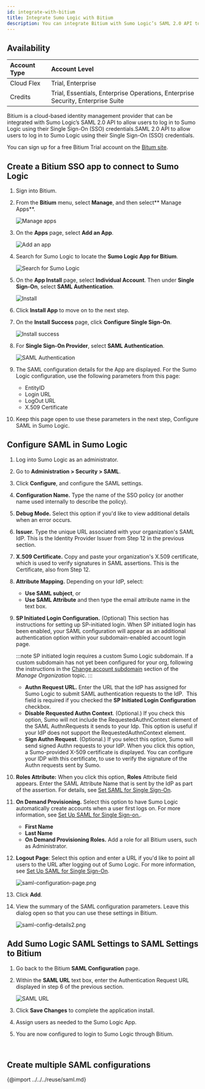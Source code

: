 ```yaml
---
id: integrate-with-bitium
title: Integrate Sumo Logic with Bitium
description: You can integrate Bitium with Sumo Logic’s SAML 2.0 API to allow users to log in to Sumo Logic using their Single Sign-On (SSO) credentials.
---
```


## Availability

| Account Type | Account Level |
|:--------------|:---------------------------------------------------------------------------------|
| Cloud Flex   | Trial, Enterprise                                                               |
| Credits      | Trial, Essentials, Enterprise Operations, Enterprise Security, Enterprise Suite |

Bitium is a cloud-based identity management provider that can be integrated with Sumo Logic’s SAML 2.0 API to allow users to log in to Sumo Logic using their Single Sign-On (SSO) credentials.SAML 2.0 API to allow users to log in to Sumo Logic using their Single Sign-On (SSO) credentials.

You can sign up for a free Bitium Trial account on the [Bitum site](https://www.bitium.com). 

## Create a Bitium SSO app to connect to Sumo Logic

1. Sign into Bitium.
1. From the **Bitium** menu, select **Manage**, and then select** Manage Apps**.

    ![Manage apps](/img/security/bitium_manage_apps.png)

1. On the **Apps** page, select **Add an App**.

    ![Add an app](/img/security/bitium_add_app.png)

1. Search for Sumo Logic to locate the **Sumo Logic App for Bitium**.

    ![Search for Sumo Logic](/img/security/bitium_search.png)

1. On the **App Install** page, select **Individual Account**. Then under **Single Sign-On**, select **SAML Authentication**.

    ![Install](/img/security/bitium_install_app.png)

1. Click **Install App** to move on to the next step.
1. On the **Install Success** page, click **Configure Single Sign-On**.

    ![Install success](/img/security/bitium_configure_sso.png)

1. For **Single Sign-On Provider**, select **SAML Authentication**.

    ![SAML Authentication](/img/security/bitium_provider.png)

1. The SAML configuration details for the App are displayed. For the Sumo Logic configuration, use the following parameters from this page:

   * EntityID
   * Login URL
   * LogOut URL
   * X.509 Certificate 

1. Keep this page open to use these parameters in the next step, Configure SAML in Sumo Logic.

## Configure SAML in Sumo Logic

1. Log into Sumo Logic as an administrator.
1. Go to **Administration > Security > SAML**.
1. Click **Configure**, and configure the SAML settings.
1. **Configuration Name.** Type the name of the SSO policy (or another name used internally to describe the policy).
1. **Debug Mode.** Select this option if you'd like to view additional details when an error occurs.
1. **Issuer.** Type the unique URL associated with your organization's SAML IdP. This is the Identity Provider Issuer from Step 12 in the previous section.
1. **X.509 Certificate.** Copy and paste your organization's X.509 certificate, which is used to verify signatures in SAML assertions. This is the Certificate, also from Step 12.
1. **Attribute Mapping.** Depending on your IdP, select:

    * **Use SAML subject**, or
    * **Use SAML Attribute** and then type the email attribute name in the text box.

1. **SP Initiated Login Configuration.** (Optional) This section has instructions for setting up SP-initiated login. When SP initiated login has been enabled, your SAML configuration will appear as an additional authentication option within your subdomain-enabled account login page.

    :::note
    SP initiated login requires a custom Sumo Logic subdomain. If a custom subdomain has not yet been configured for your org, following the instructions in the [Change account subdomain](/docs/manage/manage-subscription/manage-org-settings.md) section of the *Manage Organization* topic.
    :::

    * **Authn Request URL.** Enter the URL that the IdP has assigned for Sumo Logic to submit SAML authentication requests to the IdP.  This field is required if you checked the **SP Initiated Login Configuration** checkbox.
    * **Disable Requested Authn Context**. (Optional.) If you check this option, Sumo will not include the RequestedAuthnContext element of the SAML AuthnRequests it sends to your Idp. This option is useful if your IdP does not support the RequestedAuthnContext element.
    * **Sign Authn Request**. (Optional.) If you select this option, Sumo will send signed Authn requests to your IdP. When you click this option, a Sumo-provided X-509 certificate is displayed. You can configure your IDP with this certificate, to use to verify the signature of the Authn requests sent by Sumo. 

1. **Roles Attribute:** When you click this option, **Roles** Attribute field appears. Enter the SAML Attribute Name that is sent by the IdP as part of the assertion. For details, see [Set SAML for Single Sign-On](set-up-saml.md).
1. **On Demand Provisioning.** Select this option to have Sumo Logic automatically create accounts when a user first logs on. For more information, see [Set Up SAML for Single Sign-on.](set-up-saml.md).

   * **First Name**
   * **Last Name**
   * **On Demand Provisioning Roles.** Add a role for all Bitium users, such as Administrator.

1. **Logout Page**: Select this option and enter a URL if you'd like to point all users to the URL after logging out of Sumo Logic. For more information, see [Set Up SAML for Single Sign-On](set-up-saml.md).

    ![saml-configuration-page.png](/img/security/saml-configuration-page.png)
1. Click **Add**.
1. View the summary of the SAML configuration parameters. Leave this dialog open so that you can use these settings in Bitium.

    ![saml-config-details2.png](/img/security/saml-config-details2.png)

## Add Sumo Logic SAML Settings to SAML Settings to Bitium

1. Go back to the Bitium **SAML Configuration** page.
1. Within the **SAML URL** text box, enter the Authentication Request URL displayed in step 6 of the previous section.

    ![SAML URL](/img/security/bitium_saml_url.png)

1. Click **Save Changes** to complete the application install.
1. Assign users as needed to the Sumo Logic App.
1. You are now configured to login to Sumo Logic through Bitium.

 
## Create multiple SAML configurations

{@import ../../../reuse/saml.md}
